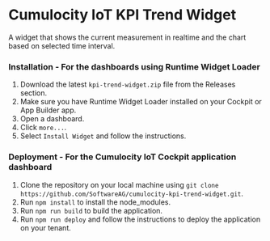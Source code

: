 # Cumulocity IoT KPI Trend Widget
A widget that shows the current measurement in realtime and the chart based on selected time interval.

### Installation - For the dashboards using Runtime Widget Loader
1. Download the latest `kpi-trend-widget.zip` file from the Releases section.
2. Make sure you have Runtime Widget Loader installed on your Cockpit or App Builder app.
3. Open a dashboard.
4. Click `more...`.
5. Select `Install Widget` and follow the instructions.

### Deployment - For the Cumulocity IoT Cockpit application dashboard
1. Clone the repository on your local machine using `git clone https://github.com/SoftwareAG/cumulocity-kpi-trend-widget.git`.
2. Run `npm install` to install the node_modules.
3. Run `npm run build` to build the application.
4. Run `npm run deploy` and follow the instructions to deploy the application on your tenant.